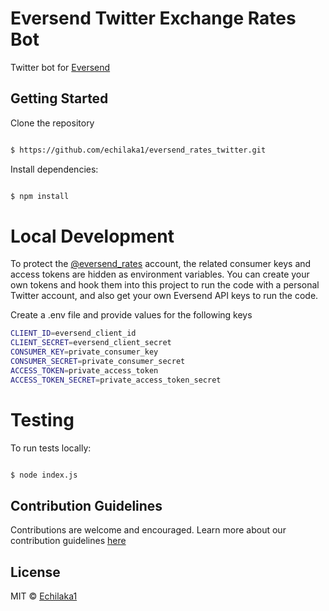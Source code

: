 # Eversend Twitter Exchange Rates Bot

Twitter bot for [Eversend](https://twitter.com/eversendapp)

## Getting Started

Clone the repository

```sh

$ https://github.com/echilaka1/eversend_rates_twitter.git

```

Install dependencies:

```sh

$ npm install

```

# Local Development

To protect the [@eversend_rates](https://twitter.com/eversend_rates) account, the related consumer keys and access tokens are hidden as environment variables. You can create your own tokens and hook them into this project to run the code with a personal Twitter account, and also get your own Eversend API keys to run the code.

Create a .env file and provide values for the following keys

```sh
CLIENT_ID=eversend_client_id
CLIENT_SECRET=eversend_client_secret
CONSUMER_KEY=private_consumer_key
CONSUMER_SECRET=private_consumer_secret
ACCESS_TOKEN=private_access_token
ACCESS_TOKEN_SECRET=private_access_token_secret
```

# Testing
To run tests locally:

```sh

$ node index.js

```

## Contribution Guidelines

Contributions are welcome and encouraged. Learn more about our contribution guidelines [here](/CONTRIBUTING.md)
## License

MIT © [Echilaka1]()